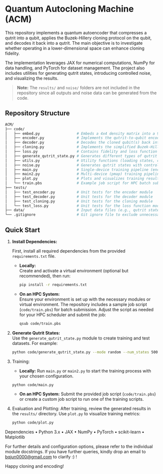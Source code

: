 # Quantum Autocloning Machine (ACM)

This repository implements a quantum autoencoder that compresses a qutrit into a qubit, applies the Buzek-Hillery cloning protocol on the qubit, and decodes it back into a qutrit. The main objective is to investigate whether operating in a lower-dimensional space can enhance cloning fidelity.

The implementation leverages JAX for numerical computations, NumPy for data handling, and PyTorch for dataset management. The project also includes utilities for generating qutrit states, introducing controlled noise, and visualizing the results.

> **Note:** The `results/` and `noise/` folders are not included in the repository since all outputs and noise data can be generated from the code.

## Repository Structure

```bash
ACM/
├── code/
│   ├── embed.py                 # Embeds a 4x4 density matrix into a 9x9 matrix (two qutrits)
│   ├── encoder.py               # Implements the qutrit-to-qubit encoding via a unitary transformation
│   ├── decoder.py               # Decodes the cloned qubit(s) back into a qutrit state
│   ├── cloning.py               # Implements the simplified Buzek-Hillery cloning protocol
│   ├── loss.py                  # Contains fidelity and loss function definitions
│   ├── generate_qutrit_state.py # Generates different types of qutrit states (random, pseudo, almost-qubit)
│   ├── utils.py                 # Utility functions (loading states, computing unitary metrics, etc.)
│   ├── noise.py                 # Generates qutrit states with controlled noise/overlap parameters
│   ├── main.py                  # Single-device training pipeline (encoding, cloning, decoding, loss evaluation)
│   ├── main2.py                 # Multi-device (pmap) training pipeline with a full processing pipeline
│   ├── plot.py                  # Plots and visualizes training results and fidelity metrics
│   └── train.pbs                # Example job script for HPC batch submission
├── tests/
│   ├── test_encoder.py          # Unit tests for the encoder module
│   ├── test_decoder.py          # Unit tests for the decoder module
│   ├── test_cloning.py          # Unit tests for the cloning module
│   └── test_loss.py             # Unit tests for the loss function module
├── data/                        # Input data files (e.g., qutrit state datasets)
└── .gitignore                   # Git ignore file to exclude unnecessary files
```

## Quick Start

1. **Install Dependencies:**

   First, install all required dependencies from the provided `requirements.txt` file.

   - **Locally:**  
     Create and activate a virtual environment (optional but recommended), then run:
     ```bash
     pip install -r requirements.txt
     ```

   - **On an HPC System:**  
     Ensure your environment is set up with the necessary modules or virtual environment. The repository includes a sample job script (`code/train.pbs`) for batch submission. Adjust the script as needed for your HPC scheduler and submit the job:
     ```bash
     qsub code/train.pbs
     ```

2. **Generate Qutrit States:**  
   Use the `generate_qutrit_state.py` module to create training and test datasets. For example:
   ```bash
   python code/generate_qutrit_state.py --mode random --num_states 5000 --test_size 0.2
   ```

3.	Training:
	- **Locally:** 
    Run `main.py` or `main2.py` to start the training process with your chosen configuration.
    ```bash
    python code/main.py
    ```

	- **On an HPC System:** 
    Submit the provided job script (`code/train.pbs`) or create a custom job script to run one of the training scripts.

4.	Evaluation and Plotting:
    After training, review the generated results in the `results/` directory. Use `plot.py` to visualize training metrics:
    ```bash
    python code/plot.py
    ```


Dependencies
	•	Python 3.x
	•	JAX
	•	NumPy
	•	PyTorch
	•	scikit-learn
	•	Matplotlib

For further details and configuration options, please refer to the individual module docstrings. If you have further queries, kindly drop an email to bqjun0000@gmail.com to clarify :) !

Happy cloning and encoding!

